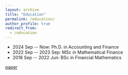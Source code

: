 ```yaml
---
layout: archive
title: "Education"
permalink: /education/
author_profile: true
redirect_from:
  - /education
---
```


* 2024 Sep -- Now: Ph.D. in Accounting and Finance
* 2022 Sep -- 2023 Sep: MSc in Mathematical Finance
* 2018 Sep -- 2022 Jun: BSc in Financial Mathematics 

[paper](../files/paper1.pdf)